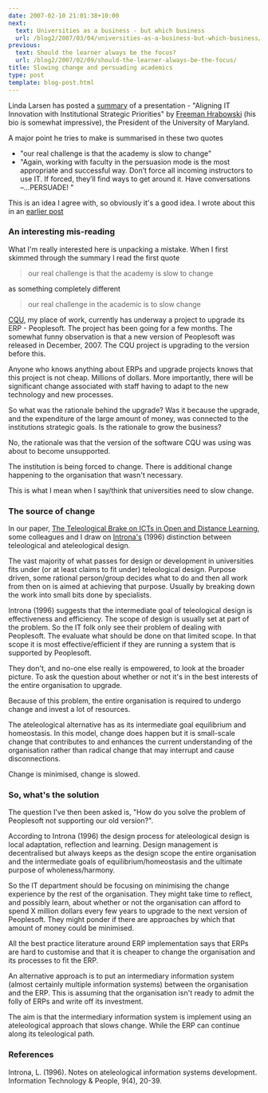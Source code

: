 ```yaml
---
date: 2007-02-10 21:01:38+10:00
next:
  text: Universities as a business - but which business
  url: /blog2/2007/03/04/universities-as-a-business-but-which-business/
previous:
  text: Should the learner always be the focus?
  url: /blog2/2007/02/09/should-the-learner-always-be-the-focus/
title: Slowing change and persuading academics
type: post
template: blog-post.html
---
```

Linda Larsen has posted a [summary](http://connect.educause.edu/blog/llarsen/summary_aligning_it_innovation_with_institutional_strategic_priorities/16748) of a presentation - "Aligning IT Innovation with Institutional Strategic Priorities" by [Freeman Hrabowski](http://www.umbc.edu/AboutUMBC/president/) (his bio is somewhat impressive), the President of the University of Maryland.

A major point he tries to make is summarised in these two quotes

- "our real challenge is that the academy is slow to change"
- "Again, working with faculty in the persuasion mode is the most appropriate and successful way. Don’t force all incoming instructors to use IT. If forced, they’ll find ways to get around it. Have conversations –…PERSUADE! "

This is an idea I agree with, so obviously it's a good idea. I wrote about this in an [earlier post](http://cq-pan.cqu.edu.au/david-jones/blog/?p=98)

### An interesting mis-reading

What I'm really interested here is unpacking a mistake. When I first skimmed through the summary I read the first quote

> our real challenge is that the academy is slow to change

as something completely different

> our real challenge in the academic is to slow change

[CQU](http://www.cqu.edu.au), my place of work, currently has underway a project to upgrade its ERP - Peoplesoft. The project has been going for a few months. The somewhat funny observation is that a new version of Peoplesoft was released in December, 2007. The CQU project is upgrading to the version before this.

Anyone who knows anything about ERPs and upgrade projects knows that this project is not cheap. Millions of dollars. More importantly, there will be significant change associated with staff having to adapt to the new technology and new processes.

So what was the rationale behind the upgrade? Was it because the upgrade, and the expenditure of the large amount of money, was connected to the institutions strategic goals. Is the rationale to grow the business?

No, the rationale was that the version of the software CQU was using was about to become unsupported.

The institution is being forced to change. There is additional change happening to the organisation that wasn't necessary.

This is what I mean when I say/think that universities need to slow change.

### The source of change

In our paper, [The Teleological Brake on ICTs in Open and Distance Learning](http://cq-pan.cqu.edu.au/david-jones/Publications/Papers_and_Books/Brake/), some colleagues and I draw on [Introna's](http://www.lums.lancs.ac.uk/owt/profiles/119/) (1996) distinction between teleological and ateleological design.

The vast majority of what passes for design or development in universities fits under (or at least claims to fit under) teleological design. Purpose driven, some rational person/group decides what to do and then all work from then on is aimed at achieving that purpose. Usually by breaking down the work into small bits done by specialists.

Introna (1996) suggests that the intermediate goal of teleological design is effectiveness and efficiency. The scope of design is usually set at part of the problem. So the IT folk only see their problem of dealing with Peoplesoft. The evaluate what should be done on that limited scope. In that scope it is most effective/efficient if they are running a system that is supported by Peoplesoft.

They don't, and no-one else really is empowered, to look at the broader picture. To ask the question about whether or not it's in the best interests of the entire organisation to upgrade.

Because of this problem, the entire organisation is required to undergo change and invest a lot of resources.

The ateleological alternative has as its intermediate goal equilibrium and homeostasis. In this model, change does happen but it is small-scale change that contributes to and enhances the current understanding of the organisation rather than radical change that may interrupt and cause disconnections.

Change is minimised, change is slowed.

### So, what's the solution

The question I've then been asked is, "How do you solve the problem of Peoplesoft not supporting our old version?".

According to Introna (1996) the design process for ateleological design is local adaptation, reflection and learning. Design management is decentralised but always keeps as the design scope the entire organisation and the intermediate goals of equilibrium/homeostasis and the ultimate purpose of wholeness/harmony.

So the IT department should be focusing on minimising the change experience by the rest of the organisation. They might take time to reflect, and possibly learn, about whether or not the organisation can afford to spend X million dollars every few years to upgrade to the next version of Peoplesoft. They might ponder if there are approaches by which that amount of money could be minimised.

All the best practice literature around ERP implementation says that ERPs are hard to customise and that it is cheaper to change the organisation and its processes to fit the ERP.

An alternative approach is to put an intermediary information system (almost certainly multiple information systems) between the organisation and the ERP. This is assuming that the organisation isn't ready to admit the folly of ERPs and write off its investment.

The aim is that the intermediary information system is implement using an ateleological approach that slows change. While the ERP can continue along its teleological path.

### References

Introna, L. (1996). Notes on ateleological information systems development. Information Technology & People, 9(4), 20-39.
